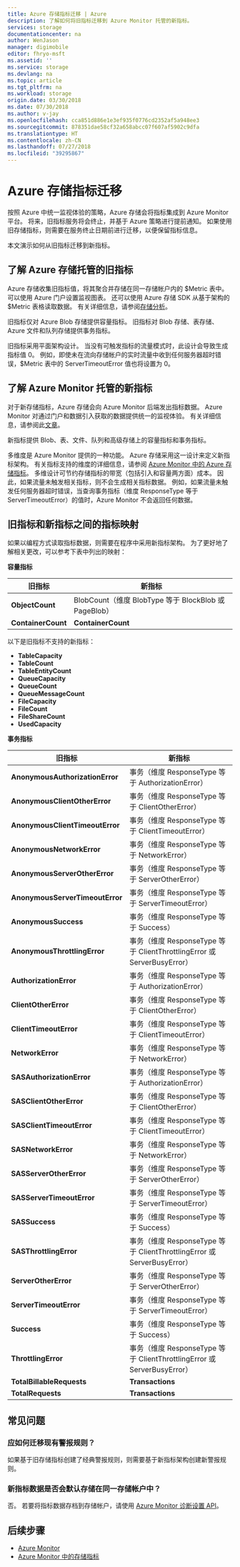 ```yaml
---
title: Azure 存储指标迁移 | Azure
description: 了解如何将旧指标迁移到 Azure Monitor 托管的新指标。
services: storage
documentationcenter: na
author: WenJason
manager: digimobile
editor: fhryo-msft
ms.assetid: ''
ms.service: storage
ms.devlang: na
ms.topic: article
ms.tgt_pltfrm: na
ms.workload: storage
origin.date: 03/30/2018
ms.date: 07/30/2018
ms.author: v-jay
ms.openlocfilehash: cca851d886e1e3ef935f0776cd2352af5a948ee3
ms.sourcegitcommit: 878351dae58cf32a658abcc07f607af5902c9dfa
ms.translationtype: HT
ms.contentlocale: zh-CN
ms.lasthandoff: 07/27/2018
ms.locfileid: "39295867"
---
```

# <a name="azure-storage-metrics-migration"></a>Azure 存储指标迁移

按照 Azure 中统一监视体验的策略，Azure 存储会将指标集成到 Azure Monitor 平台。 将来，旧指标服务将会终止，并基于 Azure 策略进行提前通知。 如果使用旧存储指标，则需要在服务终止日期前进行迁移，以便保留指标信息。

本文演示如何从旧指标迁移到新指标。

## <a name="understand-old-metrics-that-are-managed-by-azure-storage"></a>了解 Azure 存储托管的旧指标

Azure 存储收集旧指标值，将其聚合并存储在同一存储帐户内的 $Metric 表中。 可以使用 Azure 门户设置监视图表。 还可以使用 Azure 存储 SDK 从基于架构的 $Metric 表格读取数据。 有关详细信息，请参阅[存储分析](./storage-analytics.md)。

旧指标仅对 Azure Blob 存储提供容量指标。 旧指标对 Blob 存储、表存储、Azure 文件和队列存储提供事务指标。 

旧指标采用平面架构设计。 当没有可触发指标的流量模式时，此设计会导致生成指标值 0。 例如，即使未在流向存储帐户的实时流量中收到任何服务器超时错误，$Metric 表中的 ServerTimeoutError 值也将设置为 0。

## <a name="understand-new-metrics-managed-by-azure-monitor"></a>了解 Azure Monitor 托管的新指标

对于新存储指标，Azure 存储会向 Azure Monitor 后端发出指标数据。 Azure Monitor 对通过门户和数据引入获取的数据提供统一的监视体验。 有关详细信息，请参阅此[文章](../../monitoring-and-diagnostics/monitoring-overview-metrics.md)。

新指标提供 Blob、表、文件、队列和高级存储上的容量指标和事务指标。

多维度是 Azure Monitor 提供的一种功能。 Azure 存储采用这一设计来定义新指标架构。 有关指标支持的维度的详细信息，请参阅 [Azure Monitor 中的 Azure 存储指标](./storage-metrics-in-azure-monitor.md)。 多维设计可节约存储指标的带宽（包括引入和容量两方面）成本。 因此，如果流量未触发相关指标，则不会生成相关指标数据。 例如，如果流量未触发任何服务器超时错误，当查询事务指标（维度 ResponseType 等于 ServerTimeoutError）的值时，Azure Monitor 不会返回任何数据。

## <a name="metrics-mapping-between-old-metrics-and-new-metrics"></a>旧指标和新指标之间的指标映射

如果以编程方式读取指标数据，则需要在程序中采用新指标架构。 为了更好地了解相关更改，可以参考下表中列出的映射：

**容量指标**

| 旧指标 | 新指标 |
| ------------------- | ----------------- |
| **ObjectCount**        | BlobCount（维度 BlobType 等于 BlockBlob 或 PageBlob） |
| **ContainerCount**      | **ContainerCount** |

以下是旧指标不支持的新指标：
* **TableCapacity**
* **TableCount**
* **TableEntityCount**
* **QueueCapacity**
* **QueueCount**
* **QueueMessageCount**
* **FileCapacity**
* **FileCount**
* **FileShareCount**
* **UsedCapacity**

**事务指标**

| 旧指标 | 新指标 |
| ------------------- | ----------------- |
| **AnonymousAuthorizationError** | 事务（维度 ResponseType 等于 AuthorizationError） |
| **AnonymousClientOtherError** | 事务（维度 ResponseType 等于 ClientOtherError） |
| **AnonymousClientTimeoutError** | 事务（维度 ResponseType 等于 ClientTimeoutError） |
| **AnonymousNetworkError** | 事务（维度 ResponseType 等于 NetworkError） |
| **AnonymousServerOtherError** | 事务（维度 ResponseType 等于 ServerOtherError） |
| **AnonymousServerTimeoutError** | 事务（维度 ResponseType 等于 ServerTimeoutError） |
| **AnonymousSuccess** | 事务（维度 ResponseType 等于 Success） |
| **AnonymousThrottlingError** | 事务（维度 ResponseType 等于 ClientThrottlingError 或 ServerBusyError） |
| **AuthorizationError** | 事务（维度 ResponseType 等于 AuthorizationError） |
| **ClientOtherError** | 事务（维度 ResponseType 等于 ClientOtherError） |
| **ClientTimeoutError** | 事务（维度 ResponseType 等于 ClientTimeoutError） |
| **NetworkError** | 事务（维度 ResponseType 等于 NetworkError） |
| **SASAuthorizationError** | 事务（维度 ResponseType 等于 AuthorizationError） |
| **SASClientOtherError** | 事务（维度 ResponseType 等于 ClientOtherError） |
| **SASClientTimeoutError** | 事务（维度 ResponseType 等于 ClientTimeoutError） |
| **SASNetworkError** | 事务（维度 ResponseType 等于 NetworkError） |
| **SASServerOtherError** | 事务（维度 ResponseType 等于 ServerOtherError） |
| **SASServerTimeoutError** | 事务（维度 ResponseType 等于 ServerTimeoutError） |
| **SASSuccess** | 事务（维度 ResponseType 等于 Success） |
| **SASThrottlingError** | 事务（维度 ResponseType 等于 ClientThrottlingError 或 ServerBusyError） |
| **ServerOtherError** | 事务（维度 ResponseType 等于 ServerOtherError） |
| **ServerTimeoutError** | 事务（维度 ResponseType 等于 ServerTimeoutError） |
| **Success** | 事务（维度 ResponseType 等于 Success） |
| **ThrottlingError** | 事务（维度 ResponseType 等于 ClientThrottlingError 或 ServerBusyError）|
| **TotalBillableRequests** | **Transactions** |
| **TotalRequests** | **Transactions** |

## <a name="faq"></a>常见问题

### <a name="how-should-i-migrate-existing-alert-rules"></a>应如何迁移现有警报规则？

如果基于旧存储指标创建了经典警报规则，则需要基于新指标架构创建新警报规则。

### <a name="is-new-metric-data-stored-in-the-same-storage-account-by-default"></a>新指标数据是否会默认存储在同一存储帐户中？

否。 若要将指标数据存档到存储帐户，请使用 [Azure Monitor 诊断设置 API](https://docs.microsoft.com/rest/api/monitor/diagnosticsettings/createorupdate)。

## <a name="next-steps"></a>后续步骤

* [Azure Monitor](../../monitoring-and-diagnostics/monitoring-overview.md)
* [Azure Monitor 中的存储指标](./storage-metrics-in-azure-monitor.md)
